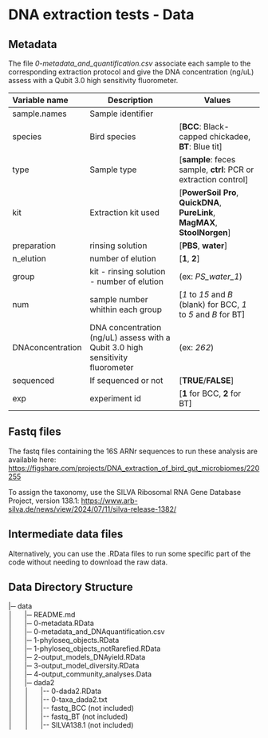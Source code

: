 # DNA extraction tests - Data

## Metadata

The file *0-metadata_and_quantification.csv* associate each sample to the corresponding extraction protocol and give the DNA concentration (ng/uL) assess with a Qubit 3.0 high sensitivity fluorometer.

| Variable name | Description | Values |
| :------------ | ----------- | ------ |
| sample.names | Sample identifier |
| species | Bird species | [**BCC**: Black-capped chickadee, **BT**: Blue tit] |
| type | Sample type | [**sample**: feces sample, **ctrl**: PCR or extraction control] |
| kit | Extraction kit used | [**PowerSoil Pro**, **QuickDNA**, **PureLink**, **MagMAX**, **StoolNorgen**] |
| preparation | rinsing solution | [**PBS**, **water**] |
| n_elution | number of elution | [**1**, **2**] |
| group | kit - rinsing solution - number of elution | (ex: *PS_water_1*) |
| num | sample number whithin each group | [*1* to *15* and *B* (blank) for BCC, *1* to *5* and *B* for BT] |
| DNAconcentration | DNA concentration (ng/uL) assess with a Qubit 3.0 high sensitivity fluorometer | (ex: *262*) |
| sequenced | If sequenced or not | [**TRUE**/**FALSE**] |
| exp | experiment id | [**1** for BCC, **2** for BT] |


## Fastq files

The fastq files containing the 16S ARNr sequences to run these analysis are available here:
https://figshare.com/projects/DNA_extraction_of_bird_gut_microbiomes/220255

To assign the taxonomy, use the SILVA Ribosomal RNA Gene Database Project,
version 138.1:
https://www.arb-silva.de/news/view/2024/07/11/silva-release-1382/

## Intermediate data files

Alternatively, you can use the .RData files to run some specific 
part of the code without needing to download the raw data.

## Data Directory Structure

|─ data <br>
│&nbsp; &nbsp; &nbsp; |─ README.md <br>
│&nbsp; &nbsp; &nbsp; |─ 0-metadata.RData <br>
│&nbsp; &nbsp; &nbsp; |─ 0-metadata_and_DNAquantification.csv <br>
│&nbsp; &nbsp; &nbsp; |─ 1-phyloseq_objects.RData <br>
│&nbsp; &nbsp; &nbsp; |─ 1-phyloseq_objects_notRarefied.RData <br>
│&nbsp; &nbsp; &nbsp; |─ 2-output_models_DNAyield.RData <br>
│&nbsp; &nbsp; &nbsp; |─ 3-output_model_diversity.RData <br>
│&nbsp; &nbsp; &nbsp; |─ 4-output_community_analyses.Data <br>
│&nbsp; &nbsp; &nbsp; |─ dada2 <br>
│&nbsp; &nbsp; &nbsp; │&nbsp; &nbsp; &nbsp; |-- 0-dada2.RData <br>
│&nbsp; &nbsp; &nbsp; │&nbsp; &nbsp; &nbsp; |-- 0-taxa_dada2.txt <br>
│&nbsp; &nbsp; &nbsp; │&nbsp; &nbsp; &nbsp; |-- fastq_BCC (not included) <br>
│&nbsp; &nbsp; &nbsp; │&nbsp; &nbsp; &nbsp; |-- fastq_BT (not included) <br>
│&nbsp; &nbsp; &nbsp; │&nbsp; &nbsp; &nbsp; |-- SILVA138.1 (not included) <br>